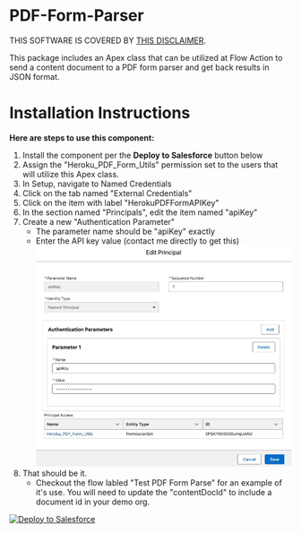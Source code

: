 # PDF-Form-Parser

THIS SOFTWARE IS COVERED BY [THIS DISCLAIMER](https://raw.githubusercontent.com/thedges/Disclaimer/master/disclaimer.txt).

This package includes an Apex class that can be utilized at Flow Action to send a content document to a PDF form parser and get back results in JSON format.

# Installation Instructions

<b>Here are steps to use this component:</b>
  1. Install the component per the **Deploy to Salesforce** button below
  2. Assign the "Heroku_PDF_Form_Utils" permission set to the users that will utilize this Apex class.
  3. In Setup, navigate to Named Credentials 
  4. Click on the tab named "External Credentials"
  5. Click on the item with label "HerokuPDFFormAPIKey"
  6. In the section named "Principals", edit the item named "apiKey"
  7. Create a new "Authentication Parameter"
     * The parameter name should be "apiKey" exactly
     * Enter the API key value (contact me directly to get this)
     ![alt text](https://github.com/thedges/PDF-Form-Parser/blob/main/ExternalCredential.jpg "External Credential")
  8. That should be it.
     * Checkout the flow labled "Test PDF Form Parse" for an example of it's use. You will need to update the "contentDocId" to include a document id in your demo org.
     
<a href="https://githubsfdeploy.herokuapp.com?owner=thedges&repo=PDF-Form-Parser&ref=main">
  <img alt="Deploy to Salesforce"
       src="https://raw.githubusercontent.com/afawcett/githubsfdeploy/master/deploy.png">
</a>
